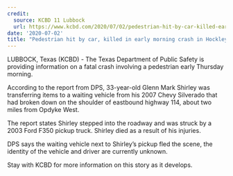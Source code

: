 ```yaml
---
credit:
  source: KCBD 11 Lubbock
  url: https://www.kcbd.com/2020/07/02/pedestrian-hit-by-car-killed-early-morning-crash-hockley-county/
date: '2020-07-02'
title: "Pedestrian hit by car, killed in early morning crash in Hockley County"
---
```

LUBBOCK, Texas (KCBD) - The Texas Department of Public Safety is providing information on a fatal crash involving a pedestrian early Thursday morning.

According to the report from DPS, 33-year-old Glenn Mark Shirley was transferring items to a waiting vehicle from his 2007 Chevy Silverado that had broken down on the shoulder of eastbound highway 114, about two miles from Opdyke West.

The report states Shirley stepped into the roadway and was struck by a 2003 Ford F350 pickup truck. Shirley died as a result of his injuries.

DPS says the waiting vehicle next to Shirley’s pickup fled the scene, the identity of the vehicle and driver are currently unknown.

Stay with KCBD for more information on this story as it develops.
